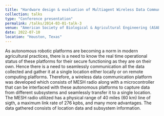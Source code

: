 ```yaml
---
title: "Hardware design & evaluation of Multiagent Wireless Data Communication System for Precision Agriculture Applications."
collection: talks
type: "Conference presentation"
permalink: /talks/2014-03-01-talk-3
venue: "American Society of Biological & Agricultural Engineering (ASABE) Annual International Meeting (AIM),2022"
date: 2022-07-10
location: "Houston, Texas"
---
```


As autonomous robotic platforms are becoming a norm in modern agricultural practices, there is a need to know the real time operational status of these platforms
for their secure functioning as they are on their own. Hence there is a need to seamlessly communication all the data collected and gather it at a single location either locally or on remote computing platforms. Therefore, a wireless data communication platform was developed which consists of MESH radio along with a microcontroller that can be interfaced with these autonomous platforms to capture data from different subsystems and seamlessly transfer it to a single location. The MESH radio utilized has a physical 
range of 40 miles (60 km) line of sigth, a maximum link rate of 276 kpbs, and many more advantages. The data gathered consists of location data and subsystem information.

